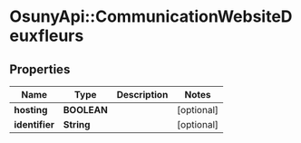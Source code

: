 # OsunyApi::CommunicationWebsiteDeuxfleurs

## Properties
Name | Type | Description | Notes
------------ | ------------- | ------------- | -------------
**hosting** | **BOOLEAN** |  | [optional] 
**identifier** | **String** |  | [optional] 

